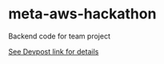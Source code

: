# meta-aws-hackathon
Backend code for team project

[See Devpost link for details]([URL](https://devpost.com/software/drawing-inpiration))
